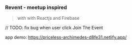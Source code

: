 ### Revent - meetup inspired

> with with Reactjs and Firebase

// TODO: fix bug when user click Join The Event

app demo: https://priceless-archimedes-d8fe31.netlify.app/